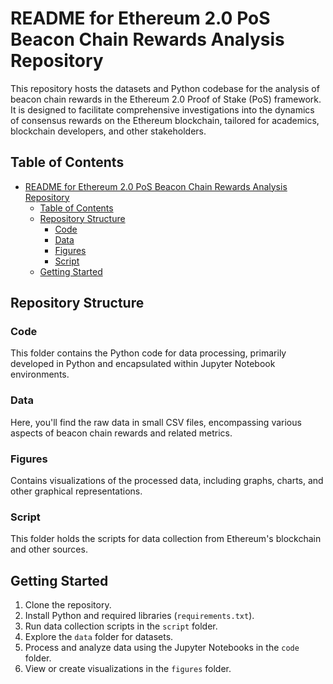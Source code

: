 # README for Ethereum 2.0 PoS Beacon Chain Rewards Analysis Repository

This repository hosts the datasets and Python codebase for the analysis of beacon chain rewards in the Ethereum 2.0 Proof of Stake (PoS) framework. It is designed to facilitate comprehensive investigations into the dynamics of consensus rewards on the Ethereum blockchain, tailored for academics, blockchain developers, and other stakeholders.

## Table of Contents
- [README for Ethereum 2.0 PoS Beacon Chain Rewards Analysis Repository](#readme-for-ethereum-20-pos-beacon-chain-rewards-analysis-repository)
  - [Table of Contents](#table-of-contents)
  - [Repository Structure](#repository-structure)
    - [Code](#code)
    - [Data](#data)
    - [Figures](#figures)
    - [Script](#script)
  - [Getting Started](#getting-started)

## Repository Structure

### Code
This folder contains the Python code for data processing, primarily developed in Python and encapsulated within Jupyter Notebook environments.

### Data
Here, you'll find the raw data in small CSV files, encompassing various aspects of beacon chain rewards and related metrics.

### Figures
Contains visualizations of the processed data, including graphs, charts, and other graphical representations.

### Script
This folder holds the scripts for data collection from Ethereum's blockchain and other sources.

## Getting Started
1. Clone the repository.
2. Install Python and required libraries (`requirements.txt`).
3. Run data collection scripts in the `script` folder.
4. Explore the `data` folder for datasets.
5. Process and analyze data using the Jupyter Notebooks in the `code` folder.
6. View or create visualizations in the `figures` folder.
